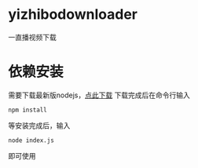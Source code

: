 # yizhibodownloader
一直播视频下载
# 依赖安装
需要下载最新版nodejs，[点此下载](https://nodejs.org/dist/v8.7.0/node-v8.7.0-x64.msi"Title")
下载完成后在命令行输入
```
npm install
```
等安装完成后，输入
```
node index.js
```
即可使用